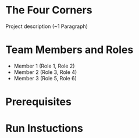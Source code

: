 # The Four Corners

Project description (~1 Paragraph)

# Team Members and Roles

* Member 1 (Role 1, Role 2)
* Member 2 (Role 3, Role 4)
* Member 3 (Role 5, Role 6)

# Prerequisites

# Run Instuctions
